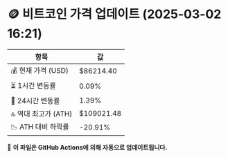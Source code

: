 # 🪙 비트코인 가격 업데이트 (2025-03-02 16:21)

| 항목                | 값 |
|--------------------|----------------|
| 💰 현재 가격 (USD) | $86214.40 |
| ⏳ 1시간 변동률    | 0.09% |
| 📆 24시간 변동률   | 1.39% |
| 🔝 역대 최고가 (ATH) | $109021.48 |
| 📉 ATH 대비 하락률 | -20.91% |

🔄 **이 파일은 GitHub Actions에 의해 자동으로 업데이트됩니다.**
